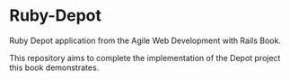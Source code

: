 # Ruby-Depot
Ruby Depot application from the Agile Web Development with Rails Book.

This repository aims to complete the implementation of the Depot project this book demonstrates.
